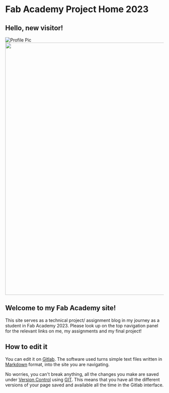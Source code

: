 # Fab Academy Project Home 2023

## Hello, new visitor!
![Profile Pic](https://user-images.githubusercontent.com/113325129/193180667-d611dc06-05c1-4085-a11d-eba57ccb9936.png "Greetings from Me!")
<img src="https://user-images.githubusercontent.com/113325129/193180667-d611dc06-05c1-4085-a11d-eba57ccb9936.png" width="600" height="800">

## Welcome to my Fab Academy site!

This site serves as a technical project/ assignment blog in my journey as a student in Fab Academy 2023. Please look up on the top navigation panel for the relevant links on me, my assignments and my final project!

## How to edit it

You can edit it on [Gitlab](http://gitlab.fabcloud.org). The software used turns simple text files
written in [Markdown](https://en.wikipedia.org/wiki/Markdown) format, into the site you are navigating.

No worries, you can't break anything, all the changes you make are saved under [Version Control](https://en.wikipedia.org/wiki/Version_control) using [GIT](https://git-scm.com/book/en/v2/Getting-Started-About-Version-Control). This means that you have all the different versions of your page saved and available all the time in the Gitlab interface.


